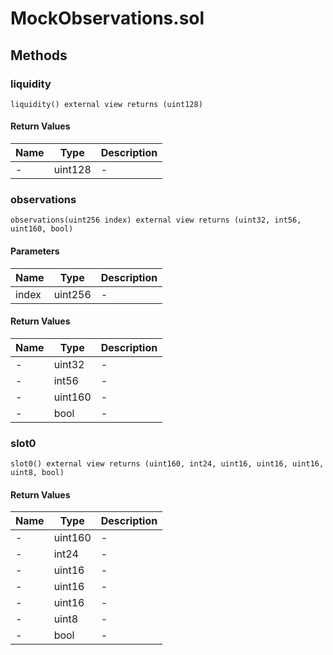 
# MockObservations.sol

    

    
## Methods
### liquidity
```solidity
liquidity() external view returns (uint128)
```

            

            
#### Return Values

| Name | Type | Description |
|---|---|---|
| - | uint128 | - |

### observations
```solidity
observations(uint256 index) external view returns (uint32, int56, uint160, bool)
```

            

            
#### Parameters

| Name | Type | Description |
|---|---|---|
| index | uint256 | - |

#### Return Values

| Name | Type | Description |
|---|---|---|
| - | uint32 | - |
| - | int56 | - |
| - | uint160 | - |
| - | bool | - |

### slot0
```solidity
slot0() external view returns (uint160, int24, uint16, uint16, uint16, uint8, bool)
```

            

            
#### Return Values

| Name | Type | Description |
|---|---|---|
| - | uint160 | - |
| - | int24 | - |
| - | uint16 | - |
| - | uint16 | - |
| - | uint16 | - |
| - | uint8 | - |
| - | bool | - |


